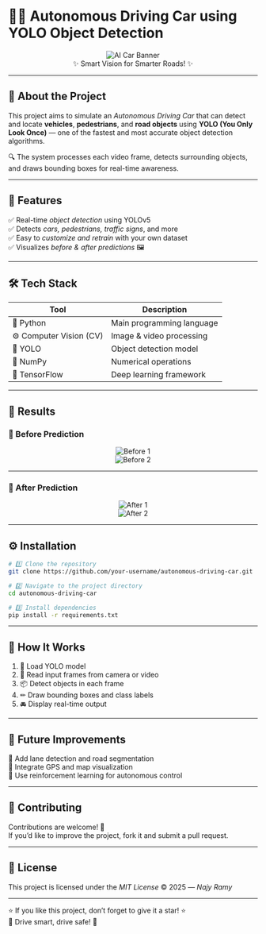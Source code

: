# 🚗💡 Autonomous Driving Car using YOLO Object Detection  

<div align="center">

![AI Car Banner](https://your-image-link-here.com/banner.png)  
✨ Smart Vision for Smarter Roads! ✨  

</div>

---

## 🧠 About the Project  

This project aims to simulate an *Autonomous Driving Car* that can detect and locate **vehicles**, **pedestrians**, and **road objects** using **YOLO (You Only Look Once)** — one of the fastest and most accurate object detection algorithms.  

🔍 The system processes each video frame, detects surrounding objects, and draws bounding boxes for real-time awareness.  

---

## 🚀 Features  

✅ Real-time *object detection* using YOLOv5  
✅ Detects *cars, pedestrians, traffic signs*, and more  
✅ Easy to *customize and retrain* with your own dataset  
✅ Visualizes *before & after predictions* 🖼  

---

## 🛠 Tech Stack  

| Tool | Description |
|------|--------------|
| 🐍 Python | Main programming language |
| ⚙ Computer Vision (CV)| Image & video processing |
| 🤖 YOLO | Object detection model |
| 🔢 NumPy | Numerical operations |
| 🧰 TensorFlow | Deep learning framework |

---

## 📸 Results  

### 🔹 Before Prediction  
<div align="center">
  
![Before 1](https://your-image-link-here.com/before1.png)  
![Before 2](https://your-image-link-here.com/before2.png)  

</div>

---

### 🔸 After Prediction  
<div align="center">
  
![After 1](https://your-image-link-here.com/after1.png)  
![After 2](https://your-image-link-here.com/after2.png)  

</div>

---


## ⚙ Installation  

```bash
# 1️⃣ Clone the repository
git clone https://github.com/your-username/autonomous-driving-car.git

# 2️⃣ Navigate to the project directory
cd autonomous-driving-car

# 3️⃣ Install dependencies
pip install -r requirements.txt
```

---

## 🎯 How It Works  

1. 🧩 Load YOLO model  
2. 🎥 Read input frames from camera or video  
3. 📦 Detect objects in each frame  
4. ✏ Draw bounding boxes and class labels  
5. 🚘 Display real-time output  

---

## 💭 Future Improvements  

🚦 Add lane detection and road segmentation  
📍 Integrate GPS and map visualization  
🧠 Use reinforcement learning for autonomous control  

---

## 🤝 Contributing  

Contributions are welcome! 💪  
If you’d like to improve the project, fork it and submit a pull request.  

---

## 📜 License  

This project is licensed under the *MIT License* © 2025 — *Najy Ramy*  

---

⭐ If you like this project, don’t forget to give it a star! ⭐  
💙 Drive smart, drive safe! 💙
